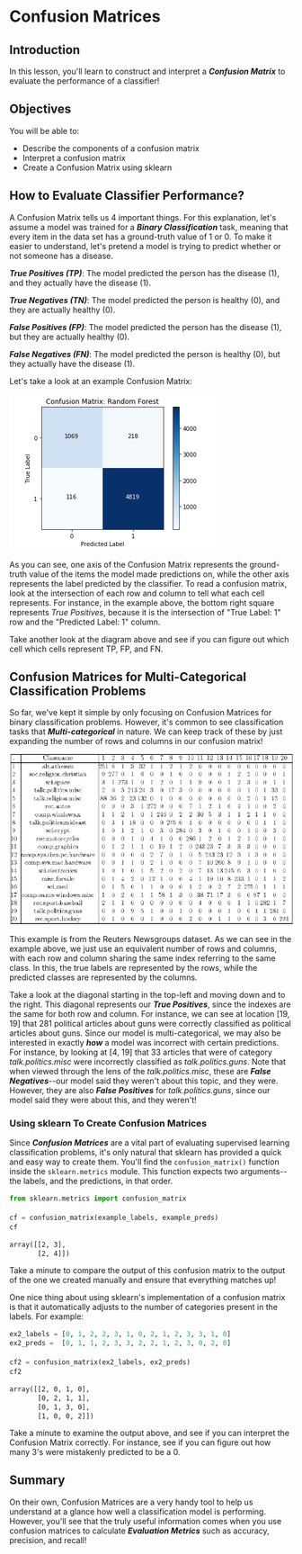 
# Confusion Matrices

## Introduction

In this lesson, you'll learn to construct and interpret a **_Confusion Matrix_** to evaluate the performance of a classifier!

## Objectives

You will be able to:

* Describe the components of a confusion matrix
* Interpret a confusion matrix
* Create a Confusion Matrix using sklearn

## How to Evaluate Classifier Performance?

A Confusion Matrix tells us 4 important things.  For this explanation, let's assume a model was trained for a **_Binary Classification_** task, meaning that every item in the data set has a ground-truth value of 1 or 0. To make it easier to understand, let's pretend a model is trying to predict whether or not someone has a disease. 

**_True Positives (TP)_**: The model predicted the person has the disease (1), and they actually have the disease (1).

**_True Negatives (TN)_**: The model predicted the person is healthy (0), and they are actually healthy (0).

**_False Positives (FP)_**: The model predicted the person has the disease (1), but they are actually healthy (0). 

**_False Negatives (FN)_**: The model predicted the person is healthy (0), but they actually have the disease (1).

Let's take a look at an example Confusion Matrix:

<img src='./images/rf-conf-matrix.png'>

As you can see, one axis of the Confusion Matrix represents the ground-truth value of the items the model made predictions on, while the other axis represents the label predicted by the classifier. To read a confusion matrix, look at the intersection of each row and column to tell what each cell represents. For instance, in the example above, the bottom right square represents _True Positives_, because it is the intersection of "True Label: 1" row and the "Predicted Label: 1" column. 

Take another look at the diagram above and see if you can figure out which cell which cells represent TP, FP, and FN. 

## Confusion Matrices for Multi-Categorical Classification Problems

So far, we've kept it simple by only focusing on Confusion Matrices for binary classification problems. However, it's common to see classification tasks that **_Multi-categorical_** in nature. We can keep track of these by just expanding the number of rows and columns in our confusion matrix!

<img src='./images/cm2.png'>

This example is from the Reuters Newsgroups dataset. As we can see in the example above, we just use an equivalent number of rows and columns, with each row and column sharing the same index referring to the same class. In this, the true labels are represented by the rows, while the predicted classes are represented by the columns. 

Take a look at the diagonal starting in the top-left and moving down and to the right. This diagonal represents our **_True Positives_**, since the indexes are the same for both row and column. For instance, we can see at location \[19, 19\] that 281 political articles about guns were correctly classified as political articles about guns. Since our model is multi-categorical, we may also be interested in exactly **_how_** a model was incorrect with certain predictions. For instance, by looking at \[4, 19\] that 33 articles that were of category _talk.politics.misc_ were incorrectly classified as _talk.politics.guns_.  Note that when viewed through the lens of the _talk.politics.misc_, these are **_False Negatives_**--our model said they weren't about this topic, and they were. However, they are also **_False Positives_** for _talk.politics.guns_, since our model said they were about this, and they weren't!


### Using sklearn To Create Confusion Matrices

Since **_Confusion Matrices_** are a vital part of evaluating supervised learning classification problems, it's only natural that sklearn has provided a quick and easy way to create them. You'll find the `confusion_matrix()` function inside the `sklearn.metrics` module. This function expects two arguments--the labels, and the predictions, in that order. 


```python
from sklearn.metrics import confusion_matrix

cf = confusion_matrix(example_labels, example_preds)
cf
```




    array([[2, 3],
           [2, 4]])



Take a minute to compare the output of this confusion matrix to the output of the one we created manually and ensure that everything matches up!

One nice thing about using sklearn's implementation of a confusion matrix is that it automatically adjusts to the number of categories present in the labels. For example:


```python
ex2_labels = [0, 1, 2, 2, 3, 1, 0, 2, 1, 2, 3, 3, 1, 0]
ex2_preds =  [0, 1, 1, 2, 3, 3, 2, 2, 1, 2, 3, 0, 2, 0]

cf2 = confusion_matrix(ex2_labels, ex2_preds)
cf2
```




    array([[2, 0, 1, 0],
           [0, 2, 1, 1],
           [0, 1, 3, 0],
           [1, 0, 0, 2]])



Take a minute to examine the output above, and see if you can interpret the Confusion Matrix correctly. For instance, see if you can figure out how many 3's were mistakenly predicted to be a 0. 

## Summary

On their own, Confusion Matrices are a very handy tool to help us understand at a glance how well a classification model is performing. However, you'll see that the truly useful information comes when you use confusion matrices to calculate **_Evaluation Metrics_** such as accuracy, precision, and recall! 
